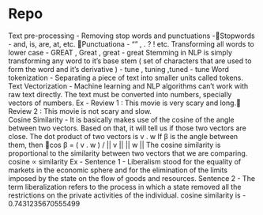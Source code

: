 # Repo
Text pre-processing - Removing stop words and punctuations -Stopwords - and, is, are, at, etc. Punctuationa - “” ,  . ? ! etc. 
Transforming all words to lower case  - GREAT , Great , great -  great 
Stemming in NLP is simply transforming any word to it’s base stem ( set of characters that are used to form the word and it’s derivative ) - tune , tuning ,tuned - tune
Word tokenization - Separating a piece of text into smaller units called tokens. 
Text Vectorization -
Machine learning and NLP algorithms can’t work with raw text directly. The text must be converted into numbers, specially vectors of numbers. 
Ex -  Review 1 : This movie is very scary and long.           Review 2 : This movie is not scary and slow.  
Cosine Similarity - 
It is basically makes use of the cosine of the angle between two vectors. Based on that, it will tell us if those two vectors are close.
The dot product of two vectors is v . w
If β is the angle between them, then cos β =   ( v . w ) / || v || || w || 
The cosine similarity is proportional to the similarity between two vectors that we are comparing.
cosine  ∝  similarity
Ex - Sentence 1 - Liberalism stood for the equality of markets in the economic sphere and for the elimination of the limits imposed by the state on the flow of goods and resources.
     Sentence 2 - The term liberalization refers to the process in which a state removed all the restrictions on the private activities of the individual.
		                      cosine similarity is - 0.7431235670555499
